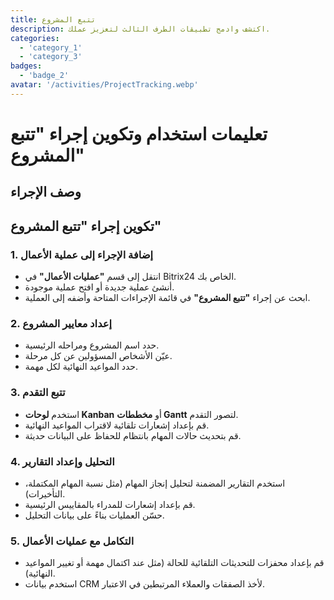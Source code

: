 ```yaml
---
title: تتبع المشروع
description: اكتشف وادمج تطبيقات الطرف الثالث لتعزيز عملك.
categories: 
  - 'category_1'
  - 'category_3'
badges: 
  - 'badge_2'
avatar: '/activities/ProjectTracking.webp'
---
```

# تعليمات استخدام وتكوين إجراء "تتبع المشروع"

## وصف الإجراء

## **تكوين إجراء "تتبع المشروع"**

### 1. إضافة الإجراء إلى عملية الأعمال
- انتقل إلى قسم **"عمليات الأعمال"** في Bitrix24 الخاص بك.
- أنشئ عملية جديدة أو افتح عملية موجودة.
- ابحث عن إجراء **"تتبع المشروع"** في قائمة الإجراءات المتاحة وأضفه إلى العملية.

### 2. إعداد معايير المشروع
- حدد اسم المشروع ومراحله الرئيسية.
- عيّن الأشخاص المسؤولين عن كل مرحلة.
- حدد المواعيد النهائية لكل مهمة.

### 3. تتبع التقدم
- استخدم **لوحات Kanban** أو **مخططات Gantt** لتصور التقدم.
- قم بإعداد إشعارات تلقائية لاقتراب المواعيد النهائية.
- قم بتحديث حالات المهام بانتظام للحفاظ على البيانات حديثة.

### 4. التحليل وإعداد التقارير
- استخدم التقارير المضمنة لتحليل إنجاز المهام (مثل نسبة المهام المكتملة، التأخيرات).
- قم بإعداد إشعارات للمدراء بالمقاييس الرئيسية.
- حسّن العمليات بناءً على بيانات التحليل.

### 5. التكامل مع عمليات الأعمال
- قم بإعداد محفزات للتحديثات التلقائية للحالة (مثل عند اكتمال مهمة أو تغيير المواعيد النهائية).
- استخدم بيانات CRM لأخذ الصفقات والعملاء المرتبطين في الاعتبار.